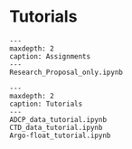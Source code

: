 # Tutorials

```{nbgallery}
---
maxdepth: 2
caption: Assignments
---
Research_Proposal_only.ipynb
```

```{nbgallery}
---
maxdepth: 2
caption: Tutorials
---
ADCP_data_tutorial.ipynb
CTD_data_tutorial.ipynb
Argo-float_tutorial.ipynb
```
